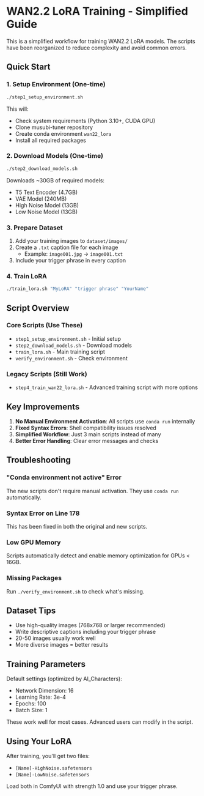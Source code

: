 # WAN2.2 LoRA Training - Simplified Guide

This is a simplified workflow for training WAN2.2 LoRA models. The scripts have been reorganized to reduce complexity and avoid common errors.

## Quick Start

### 1. Setup Environment (One-time)
```bash
./step1_setup_environment.sh
```
This will:
- Check system requirements (Python 3.10+, CUDA GPU)
- Clone musubi-tuner repository
- Create conda environment `wan22_lora`
- Install all required packages

### 2. Download Models (One-time)
```bash
./step2_download_models.sh
```
Downloads ~30GB of required models:
- T5 Text Encoder (4.7GB)
- VAE Model (240MB)
- High Noise Model (13GB)
- Low Noise Model (13GB)

### 3. Prepare Dataset
1. Add your training images to `dataset/images/`
2. Create a `.txt` caption file for each image
   - Example: `image001.jpg` → `image001.txt`
3. Include your trigger phrase in every caption

### 4. Train LoRA
```bash
./train_lora.sh "MyLoRA" "trigger phrase" "YourName"
```

## Script Overview

### Core Scripts (Use These)
- `step1_setup_environment.sh` - Initial setup
- `step2_download_models.sh` - Download models
- `train_lora.sh` - Main training script
- `verify_environment.sh` - Check environment

### Legacy Scripts (Still Work)
- `step4_train_wan22_lora.sh` - Advanced training script with more options

## Key Improvements

1. **No Manual Environment Activation**: All scripts use `conda run` internally
2. **Fixed Syntax Errors**: Shell compatibility issues resolved
3. **Simplified Workflow**: Just 3 main scripts instead of many
4. **Better Error Handling**: Clear error messages and checks

## Troubleshooting

### "Conda environment not active" Error
The new scripts don't require manual activation. They use `conda run` automatically.

### Syntax Error on Line 178
This has been fixed in both the original and new scripts.

### Low GPU Memory
Scripts automatically detect and enable memory optimization for GPUs < 16GB.

### Missing Packages
Run `./verify_environment.sh` to check what's missing.

## Dataset Tips

- Use high-quality images (768x768 or larger recommended)
- Write descriptive captions including your trigger phrase
- 20-50 images usually work well
- More diverse images = better results

## Training Parameters

Default settings (optimized by AI_Characters):
- Network Dimension: 16
- Learning Rate: 3e-4
- Epochs: 100
- Batch Size: 1

These work well for most cases. Advanced users can modify in the script.

## Using Your LoRA

After training, you'll get two files:
- `[Name]-HighNoise.safetensors`
- `[Name]-LowNoise.safetensors`

Load both in ComfyUI with strength 1.0 and use your trigger phrase.
